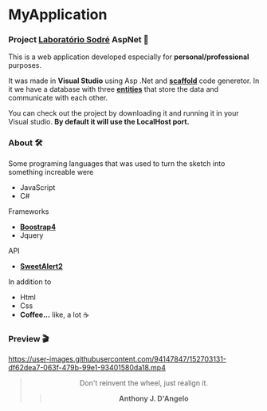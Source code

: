 # MyApplication
### Project [**Laboratório Sodré**](https://laboratoriosodre.com.br/) AspNet 🧪

This is a web application developed especially for **personal/professional** purposes.

It was made in **Visual Studio** using Asp .Net and [**scaffold**](https://docs.microsoft.com/pt-br/aspnet/core/security/authentication/scaffold-identity?view=aspnetcore-6.0&tabs=visual-studio) code generetor. 
In it we have a database with three [**entities**](https://medium.com/swlh/entity-framework-building-an-asp-web-application-mvc-1af09a450e88) that store the data and communicate with each other.  

You can check out the project by downloading it and running it in your Visual studio. **By default it will use the LocalHost port.**

### About 🛠
Some programing languages that was used to turn the sketch into something increable were
- JavaScript
- C#

Frameworks

- **[Boostrap4](https://getbootstrap.com/docs/4.0/getting-started/introduction/)**
- Jquery

API

- [**SweetAlert2**](https://sweetalert2.github.io/#download)

In addition to

- Html
- Css
- **Coffee...** like, a lot ☕

### Preview 🎬

https://user-images.githubusercontent.com/94147847/152703131-df62dea7-063f-479b-99e1-93401580da18.mp4

<div align="center">
  
> Don't reinvent the wheel, just realign it.
>> **Anthony J. D'Angelo** 
<div />

